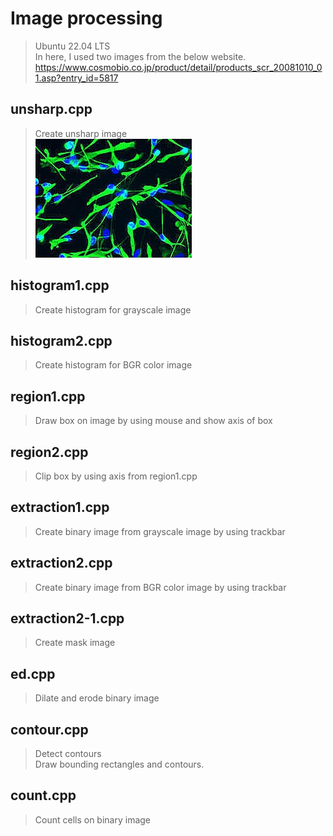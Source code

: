 # Image processing
> Ubuntu 22.04 LTS<br>
> In here, I used two images from the below website.<br>
> https://www.cosmobio.co.jp/product/detail/products_scr_20081010_01.asp?entry_id=5817
## unsharp.cpp
> Create unsharp image<br>
![image](https://github.com/makotoyamaai/image-processing/blob/main/images/cosmobio2-unsharp.jpg)
## histogram1.cpp
> Create histogram for grayscale image
## histogram2.cpp
> Create histogram for BGR color image
## region1.cpp
> Draw box on image by using mouse and show axis of box
## region2.cpp
> Clip box by using axis from region1.cpp
## extraction1.cpp
> Create binary image from grayscale image by using trackbar
## extraction2.cpp
> Create binary image from BGR color image by using trackbar
## extraction2-1.cpp
> Create mask image
## ed.cpp
> Dilate and erode binary image
## contour.cpp
> Detect contours<br>
> Draw bounding rectangles and contours.
## count.cpp
> Count cells on binary image
